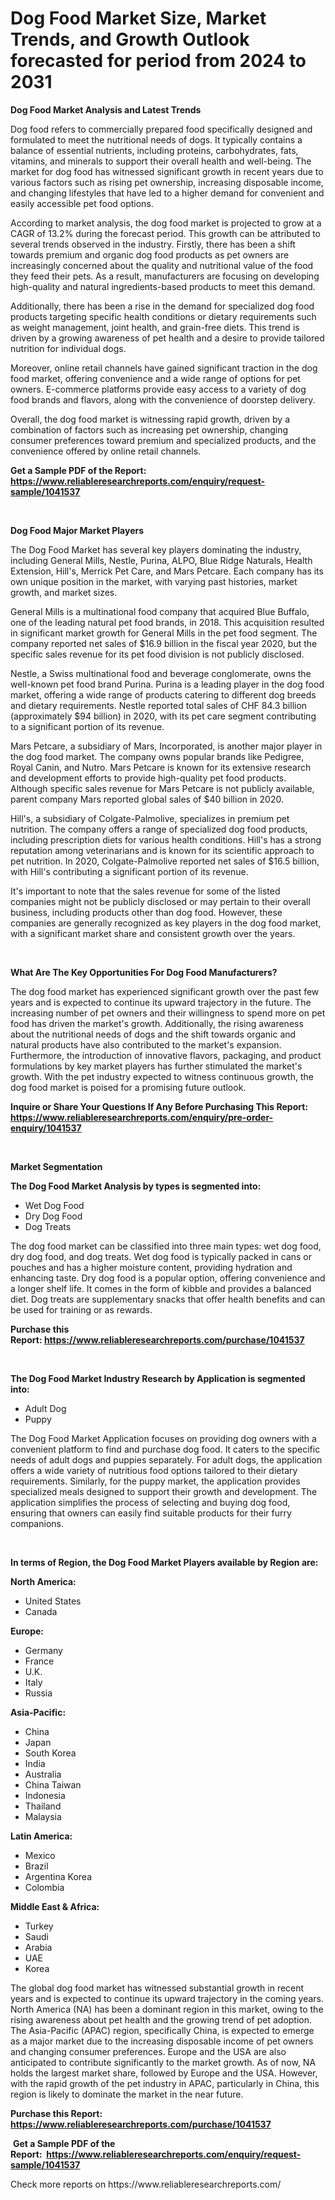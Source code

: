 <p><h1>Dog Food Market Size, Market Trends, and Growth Outlook forecasted for period from 2024 to 2031</h1></p><p><strong>Dog Food Market Analysis and Latest Trends</strong></p>
<p><p>Dog food refers to commercially prepared food specifically designed and formulated to meet the nutritional needs of dogs. It typically contains a balance of essential nutrients, including proteins, carbohydrates, fats, vitamins, and minerals to support their overall health and well-being. The market for dog food has witnessed significant growth in recent years due to various factors such as rising pet ownership, increasing disposable income, and changing lifestyles that have led to a higher demand for convenient and easily accessible pet food options.</p><p>According to market analysis, the dog food market is projected to grow at a CAGR of 13.2% during the forecast period. This growth can be attributed to several trends observed in the industry. Firstly, there has been a shift towards premium and organic dog food products as pet owners are increasingly concerned about the quality and nutritional value of the food they feed their pets. As a result, manufacturers are focusing on developing high-quality and natural ingredients-based products to meet this demand.</p><p>Additionally, there has been a rise in the demand for specialized dog food products targeting specific health conditions or dietary requirements such as weight management, joint health, and grain-free diets. This trend is driven by a growing awareness of pet health and a desire to provide tailored nutrition for individual dogs.</p><p>Moreover, online retail channels have gained significant traction in the dog food market, offering convenience and a wide range of options for pet owners. E-commerce platforms provide easy access to a variety of dog food brands and flavors, along with the convenience of doorstep delivery.</p><p>Overall, the dog food market is witnessing rapid growth, driven by a combination of factors such as increasing pet ownership, changing consumer preferences toward premium and specialized products, and the convenience offered by online retail channels.</p></p>
<p><strong>Get a Sample PDF of the Report:&nbsp; <a href="https://www.reliableresearchreports.com/enquiry/request-sample/1041537">https://www.reliableresearchreports.com/enquiry/request-sample/1041537</a></strong></p>
<p>&nbsp;</p>
<p><strong>Dog Food Major Market Players</strong></p>
<p><p>The Dog Food Market has several key players dominating the industry, including General Mills, Nestle, Purina, ALPO, Blue Ridge Naturals, Health Extension, Hill's, Merrick Pet Care, and Mars Petcare. Each company has its own unique position in the market, with varying past histories, market growth, and market sizes.</p><p>General Mills is a multinational food company that acquired Blue Buffalo, one of the leading natural pet food brands, in 2018. This acquisition resulted in significant market growth for General Mills in the pet food segment. The company reported net sales of $16.9 billion in the fiscal year 2020, but the specific sales revenue for its pet food division is not publicly disclosed.</p><p>Nestle, a Swiss multinational food and beverage conglomerate, owns the well-known pet food brand Purina. Purina is a leading player in the dog food market, offering a wide range of products catering to different dog breeds and dietary requirements. Nestle reported total sales of CHF 84.3 billion (approximately $94 billion) in 2020, with its pet care segment contributing to a significant portion of its revenue.</p><p>Mars Petcare, a subsidiary of Mars, Incorporated, is another major player in the dog food market. The company owns popular brands like Pedigree, Royal Canin, and Nutro. Mars Petcare is known for its extensive research and development efforts to provide high-quality pet food products. Although specific sales revenue for Mars Petcare is not publicly available, parent company Mars reported global sales of $40 billion in 2020.</p><p>Hill's, a subsidiary of Colgate-Palmolive, specializes in premium pet nutrition. The company offers a range of specialized dog food products, including prescription diets for various health conditions. Hill's has a strong reputation among veterinarians and is known for its scientific approach to pet nutrition. In 2020, Colgate-Palmolive reported net sales of $16.5 billion, with Hill's contributing a significant portion of its revenue.</p><p>It's important to note that the sales revenue for some of the listed companies might not be publicly disclosed or may pertain to their overall business, including products other than dog food. However, these companies are generally recognized as key players in the dog food market, with a significant market share and consistent growth over the years.</p></p>
<p>&nbsp;</p>
<p><strong>What Are The Key Opportunities For Dog Food Manufacturers?</strong></p>
<p><p>The dog food market has experienced significant growth over the past few years and is expected to continue its upward trajectory in the future. The increasing number of pet owners and their willingness to spend more on pet food has driven the market's growth. Additionally, the rising awareness about the nutritional needs of dogs and the shift towards organic and natural products have also contributed to the market's expansion. Furthermore, the introduction of innovative flavors, packaging, and product formulations by key market players has further stimulated the market's growth. With the pet industry expected to witness continuous growth, the dog food market is poised for a promising future outlook.</p></p>
<p><strong>Inquire or Share Your Questions If Any Before Purchasing This Report: <a href="https://www.reliableresearchreports.com/enquiry/pre-order-enquiry/1041537">https://www.reliableresearchreports.com/enquiry/pre-order-enquiry/1041537</a></strong></p>
<p>&nbsp;</p>
<p><strong>Market Segmentation</strong></p>
<p><strong>The Dog Food Market Analysis by types is segmented into:</strong></p>
<p><ul><li>Wet Dog Food</li><li>Dry Dog Food</li><li>Dog Treats</li></ul></p>
<p><p>The dog food market can be classified into three main types: wet dog food, dry dog food, and dog treats. Wet dog food is typically packed in cans or pouches and has a higher moisture content, providing hydration and enhancing taste. Dry dog food is a popular option, offering convenience and a longer shelf life. It comes in the form of kibble and provides a balanced diet. Dog treats are supplementary snacks that offer health benefits and can be used for training or as rewards.</p></p>
<p><strong>Purchase this Report:&nbsp;<a href="https://www.reliableresearchreports.com/purchase/1041537">https://www.reliableresearchreports.com/purchase/1041537</a></strong></p>
<p>&nbsp;</p>
<p><strong>The Dog Food Market Industry Research by Application is segmented into:</strong></p>
<p><ul><li>Adult Dog</li><li>Puppy</li></ul></p>
<p><p>The Dog Food Market Application focuses on providing dog owners with a convenient platform to find and purchase dog food. It caters to the specific needs of adult dogs and puppies separately. For adult dogs, the application offers a wide variety of nutritious food options tailored to their dietary requirements. Similarly, for the puppy market, the application provides specialized meals designed to support their growth and development. The application simplifies the process of selecting and buying dog food, ensuring that owners can easily find suitable products for their furry companions.</p></p>
<p>&nbsp;</p>
<p><strong>In terms of Region, the Dog Food Market Players available by Region are:</strong></p>
<p>
    <p> <strong> North America: </strong>
        <ul>
            <li>United States</li>
            <li>Canada</li>
        </ul>
        </p> 
    <p> <strong> Europe: </strong>
        <ul>
            <li>Germany</li>
            <li>France</li>
            <li>U.K.</li>
            <li>Italy</li>
            <li>Russia</li>
        </ul>
        </p> 
    <p> <strong> Asia-Pacific: </strong>
        <ul>
            <li>China</li>
            <li>Japan</li>
            <li>South Korea</li>
            <li>India</li>
            <li>Australia</li>
            <li>China Taiwan</li>
            <li>Indonesia</li>
            <li>Thailand</li>
            <li>Malaysia</li>
        </ul>
        </p> 
    <p> <strong> Latin America: </strong>
        <ul>
            <li>Mexico</li>
            <li>Brazil</li>
            <li>Argentina Korea</li>
            <li>Colombia</li>
        </ul>
        </p> 
    <p> <strong> Middle East & Africa: </strong>
        <ul>
            <li>Turkey</li>
            <li>Saudi</li>
            <li>Arabia</li>
            <li>UAE</li>
            <li>Korea</li>
        </ul>
    </p>
    </p>
<p><p>The global dog food market has witnessed substantial growth in recent years and is expected to continue its upward trajectory in the coming years. North America (NA) has been a dominant region in this market, owing to the rising awareness about pet health and the growing trend of pet adoption. The Asia-Pacific (APAC) region, specifically China, is expected to emerge as a major market due to the increasing disposable income of pet owners and changing consumer preferences. Europe and the USA are also anticipated to contribute significantly to the market growth. As of now, NA holds the largest market share, followed by Europe and the USA. However, with the rapid growth of the pet industry in APAC, particularly in China, this region is likely to dominate the market in the near future.</p></p>
<p><strong>Purchase this Report: <a href="https://www.reliableresearchreports.com/purchase/1041537">https://www.reliableresearchreports.com/purchase/1041537</a></strong></p>
<p>&nbsp;<strong>Get a Sample PDF of the Report:&nbsp;&nbsp;<a href="https://www.reliableresearchreports.com/enquiry/request-sample/1041537">https://www.reliableresearchreports.com/enquiry/request-sample/1041537</a></strong></p>
<p><strong></strong></p>
<p>Check more reports on https://www.reliableresearchreports.com/</p>